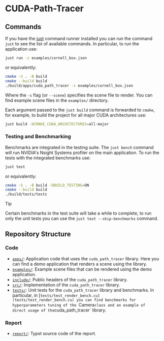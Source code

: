 # CUDA-Path-Tracer

## Commands

If you have the [just](https://github.com/casey/just) command runner installed you can run the command `just` to see the list of available commands. In particular, to run the application use:

```bash
just run -s examples/cornell_box.json
```

or equivalently:

```bash
cmake -S . -B build
cmake --build build
./build/apps/cuda_path_tracer -s examples/cornell_box.json
```

Where the `-s` flag (or `--scene`) specifies the scene file to render. You can find example scene files in the `examples/` directory.

Each argument passed to the `just build` command is forwarded to `cmake`, for example, to build the project for all major CUDA architectures use:

```bash
just build -DCMAKE_CUDA_ARCHITECTURES=all-major
```

### Testing and Benchmarking

Benchmarks are integrated in the testing suite. The `just bench` command will run NVIDIA's Nsight Systems profiler on the main application. To run the tests with the integrated benchmarks use:

```bash
just test
```

or equivalently:

```bash
cmake -S . -B build -DBUILD_TESTING=ON
cmake --build build
./build/tests/tests
```

> [!TIP]
> Certain benchmarks in the test suite will take a while to complete, to run only the unit tests you can use the `just test --skip-benchmarks` command.

## Repository Structure

### Code

- [`apps/`](apps/): Application code that uses the `cuda_path_tracer` library. Here you can find a demo application that renders a scene using the library.
- [`examples/`](examples/): Example scene files that can be rendered using the demo application.
- [`include/`](include/): Public headers of the `cuda_path_tracer` library.
- [`src/`](src/): Implementation of the `cuda_path_tracer` library.
- [`tests/`](tests/): Unit tests for the `cuda_path_tracer` library and benchmarks. In particular, in [`tests/test_render_bench.cu](tests/test_render_bench.cu) you can find benchmarks for hyperparameters tuning of the `Camera` class and an example of direct usage of the `cuda_path_tracer` library.

### Report

- [`report/`](report/): Typst source code of the report.